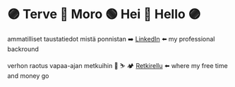 # 🟣 Terve 🔵 Moro 🟢 Hei 🔵 Hello 🟣



ammatilliset taustatiedot mistä ponnistan ➡️ [LinkedIn](https://www.linkedin.com/in/satusyvala/) ⬅️ my professional backround

verhon raotus vapaa-ajan metkuihin 🥾 ⛷️ 🏕️ [Retkirellu](https://www.instagram.com/retkirellu/) ⬅️ where my free time and money go





